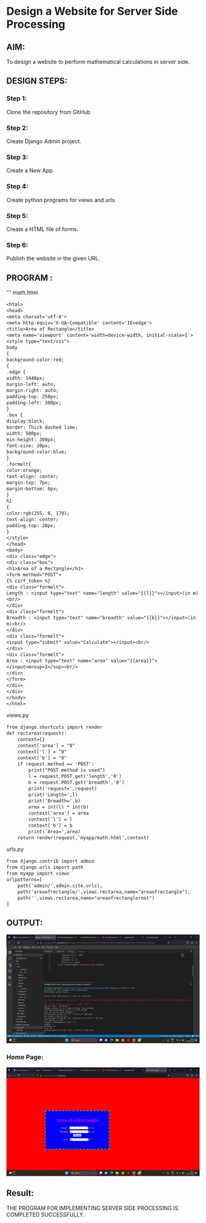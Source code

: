 # Design a Website for Server Side Processing

## AIM:
To design a website to perform mathematical calculations in server side.

## DESIGN STEPS:

### Step 1:
Clone the repository from GitHub

### Step 2:
Create Django Admin project.

### Step 3:
Create a New App.

### Step 4:
Create python programs for views and urls.

### Step 5:
Create a HTML file of forms.

### Step 6:
Publish the website in the given URL.

## PROGRAM :
'''
math.html

    <html>
    <head>
    <meta charset='utf-8'>
    <meta http-equiv='X-UA-Compatible' content='IE=edge'>
    <title>Area of Rectangle</title>
    <meta name='viewport' content='width=device-width, initial-scale=1'>
    <style type="text/css">
    body
    {
    background-color:red;
    {
    .edge {
    width: 1440px;
    margin-left: auto;
    margin-right: auto;
    padding-top: 250px;
    padding-left: 300px;
    }
    .box {
    display:block;
    border: Thick dashed lime;
    width: 500px;
    min-height: 300px;
    font-size: 20px;
    background-color:blue;
    }
    .formelt{
    color:orange;
    text-align: center;
    margin-top: 7px;
    margin-bottom: 6px;
    }
    h1
    {
    color:rgb(255, 0, 179);
    text-align: center;
    padding-top: 20px;
    }
    </style>
    </head>
    <body>
    <div class="edge">
    <div class="box">
    <h1>Area of a Rectangle</h1>
    <form method="POST">
    {% csrf_token %}
    <div class="formelt">
    Length : <input type="text" name="length" value="{{l}}"></input>(in m)<br/>
    </div>
    <div class="formelt">
    Breadth : <input type="text" name="breadth" value="{{b}}"></input>(in m)<br/>
    </div>
    <div class="formelt">
    <input type="submit" value="Calculate"></input><br/>
    </div>
    <div class="formelt">
    Area : <input type="text" name="area" value="{{area}}"></input>m<sup>2</sup><br/>
    </div>
    </form>
    </div>
    </div>
    </body>
    </html>

views.py

    from django.shortcuts import render
    def rectarea(request):
        context={}
        context['area'] = "0"
        context['l'] = "0"
        context['b'] = "0"
        if request.method == 'POST':
            print("POST method is used")
            l = request.POST.get('length','0')
            b = request.POST.get('breadth','0')
            print('request=',request)
            print('Length=',l)
            print('Breadth=',b)
            area = int(l) * int(b)
            context['area'] = area
            context['l'] = l
            context['b'] = b
            print('Area=',area)
        return render(request,'myapp/math.html',context)

urls.py

    from django.contrib import admin
    from django.urls import path
    from myapp import views
    urlpatterns=[
        path('admin/',admin.site.urls),
        path('areaofrectangle/',views.rectarea,name="areaofrectangle"),
        path('',views.rectarea,name="areaofrectangleroot")
    ]


## OUTPUT:
![output](./out.png)

### Home Page:
![Homepage](./homee.png)


## Result:
THE PROGRAM FOR IMPLEMENTING SERVER SIDE PROCESSING IS COMPLETED SUCCESSFULLY.
